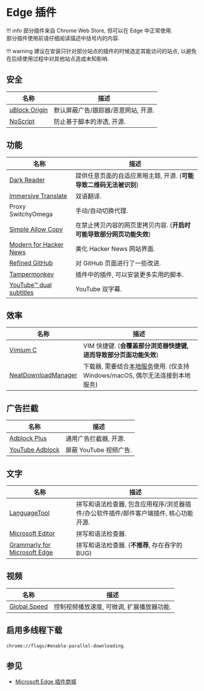# Edge 插件

!!! info
    部分插件来自 Chrome Web Store, 但可以在 Edge 中正常使用.  
    部分插件使用前请仔细阅读描述中括号内的内容.  

!!! warning
    建议在安装只针对部分站点的插件的时候选定其能访问的站点, 以避免在后续使用过程中对其他站点造成未知影响.  

## 安全

| 名称            | 描述                                |
|-----------------|-----------------------------------|
| [uBlock Origin] | 默认屏蔽广告/跟踪器/恶意网站, 开源. |
| [NoScript]      | 防止基于脚本的渗透, 开源.           |

[uBlock Origin]: https://microsoftedge.microsoft.com/addons/detail/ublock-origin/odfafepnkmbhccpbejgmiehpchacaeak
[NoScript]:      https://microsoftedge.microsoft.com/addons/detail/noscript/debdhlbmgmkkfjpcglcbjadbhhekgfjh?hl=en-US

## 功能

| 名称                      | 描述                                                                 |
|---------------------------|--------------------------------------------------------------------|
| [Dark Reader]             | 提供任意页面的自适应黑暗主题, 开源. (**可能导致二维码无法被识别**)   |
| [Immersive Translate]     | 双语翻译.                                                            |
| Proxy SwitchyOmega        | 手动/自动切换代理.                                                   |
| [Simple Allow Copy]       | 在禁止拷贝内容的网页里拷贝内容. (**开启时可能导致部分网页功能失效**) |
| [Modern for Hacker News]  | 美化 Hacker News 网站界面.                                           |
| [Refined GitHub]          | 对 GitHub 页面进行了一些改进.                                        |
| [Tampermonkey]            | 插件中的插件, 可以安装更多实用的脚本.                                |
| [YouTube™ dual subtitles] | YouTube 双字幕.                                                      |

[Dark Reader]:             https://microsoftedge.microsoft.com/addons/detail/dark-reader/ifoakfbpdcdoeenechcleahebpibofpc
[Immersive Translate]:     https://microsoftedge.microsoft.com/addons/detail/%E6%B2%89%E6%B5%B8%E5%BC%8F%E7%BF%BB%E8%AF%91-%E7%BD%91%E9%A1%B5%E7%BF%BB%E8%AF%91%E6%8F%92%E4%BB%B6-pdf%E7%BF%BB%E8%AF%91-/amkbmndfnliijdhojkpoglbnaaahippg
[Simple Allow Copy]:       https://microsoftedge.microsoft.com/addons/detail/simple-allow-copy/kkemgiffjdndikokhpoecoloebgeibde
[Modern for Hacker News]:  https://chrome.google.com/webstore/detail/modern-for-hacker-news/dabkegjlekdcmefifaolmdhnhdcplklo
[Refined GitHub]:          https://chrome.google.com/webstore/detail/refined-github/hlepfoohegkhhmjieoechaddaejaokhf
[Tampermonkey]:            https://microsoftedge.microsoft.com/addons/detail/tampermonkey/iikmkjmpaadaobahmlepeloendndfphd
[YouTube™ dual subtitles]: https://microsoftedge.microsoft.com/addons/detail/youtube%E2%84%A2-dual-subtitles/kicjdgmlfepkcglkdcaalgikoaphdbbp

## 效率

| 名称                  | 描述                                                                                                                              |
|-----------------------|---------------------------------------------------------------------------------------------------------------------------------|
| [Vimium C]            | VIM 快捷键. (**会覆盖部分浏览器快捷键, 进而导致部分页面功能失效**)                                                                |
| [NeatDownloadManager] | 下载器, 需要结合[本地服务](https://www.neatdownloadmanager.com/index.php/en/)使用. (仅支持 Windows/macOS, 偶尔无法连接到本地服务) |

[Vimium C]:            https://microsoftedge.microsoft.com/addons/detail/aibcglbfblnogfjhbcmmpobjhnomhcdo
[NeatDownloadManager]: https://microsoftedge.microsoft.com/addons/detail/neatdownloadmanager-exten/pbghcbaeehloijjcebiflemhcebmlnke

## 广告拦截

| 名称              | 描述                   |
|-------------------|----------------------|
| [Adblock Plus]    | 通用广告拦截器, 开源.  |
| [YouTube Adblock] | 屏蔽 YouTube 视频广告. |

[Adblock Plus]:    https://microsoftedge.microsoft.com/addons/detail/gmgoamodcdcjnbaobigkjelfplakmdhh
[YouTube Adblock]: https://microsoftedge.microsoft.com/addons/detail/bbocfgcdelebeaboidkmglbdkimdpojb

## 文字

| 名称                           | 描述                                                                                 |
|--------------------------------|------------------------------------------------------------------------------------|
| [LanguageTool]                 | 拼写和语法检查器, 包含应用程序/浏览器插件/办公软件插件/邮件客户端插件, 核心功能开源. |
| [Microsoft Editor]             | 拼写和语法检查器.                                                                    |
| [Grammarly for Microsoft Edge] | 拼写和语法检查器. (**不推荐**, 存在吞字的 BUG)                                       |

[LanguageTool]:                 https://microsoftedge.microsoft.com/addons/detail/grammar-spell-checker-%E2%80%94/hfjadhjooeceemgojogkhlppanjkbobc
[Microsoft Editor]:             https://microsoftedge.microsoft.com/addons/detail/microsoft-editor-spellin/hokifickgkhplphjiodbggjmoafhignh
[Grammarly for Microsoft Edge]: https://microsoftedge.microsoft.com/addons/detail/grammarly-grammar-checke/cnlefmmeadmemmdciolhbnfeacpdfbkd

## 视频

| 名称           | 描述                                      |
|----------------|-----------------------------------------|
| [Global Speed] | 控制视频播放速度, 可微调, 扩展播放器功能. |

[Global Speed]: https://microsoftedge.microsoft.com/addons/detail/global-speed/mjhlabbcmjflkpjknnicihkfnmbdfced

## 启用多线程下载

`chrome://flags/#enable-parallel-downloading`.  

## 参见

- [Microsoft Edge 插件商城](https://microsoftedge.microsoft.com/addons/Microsoft-Edge-Extensions-Home)
